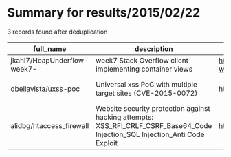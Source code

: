 
# Summary for results/2015/02/22
    
3 records found after deduplication

| full_name | description | html_url | matched_list | matched_count | pushed_at | size | stargazers_count | language | forks_count | vul_ids |
|-----------------------------|-------------------------------------------------------------------------------------------------------------------------------|------------------------------------------------|-------------------|-----------------|---------------------------|--------|--------------------|-------------|---------------|-------------------|
| jkahl7/HeapUnderflow-week7- | week7 Stack Overflow client implementing container views | https://github.com/jkahl7/HeapUnderflow-week7- | ['heap overflow'] | 1 | 2015-02-22 17:42:25+00:00 | 624 | 0 | Objective-C | 0 | [] |
| dbellavista/uxss-poc | Universal xss PoC with multiple target sites (CVE-2015-0072) | https://github.com/dbellavista/uxss-poc | ['cve poc'] | 1 | 2015-02-22 14:14:29+00:00 | 128 | 7 | JavaScript | 4 | ['CVE-2015-0072'] |
| alidbg/htaccess_firewall | Website security protection against hacking attempts: XSS_RFI_CRLF_CSRF_Base64_Code Injection_SQL Injection_Anti Code Exploit | https://github.com/alidbg/htaccess_firewall | ['exploit'] | 1 | 2015-02-22 19:31:33+00:00 | 128 | 15 | PHP | 14 | [] |
